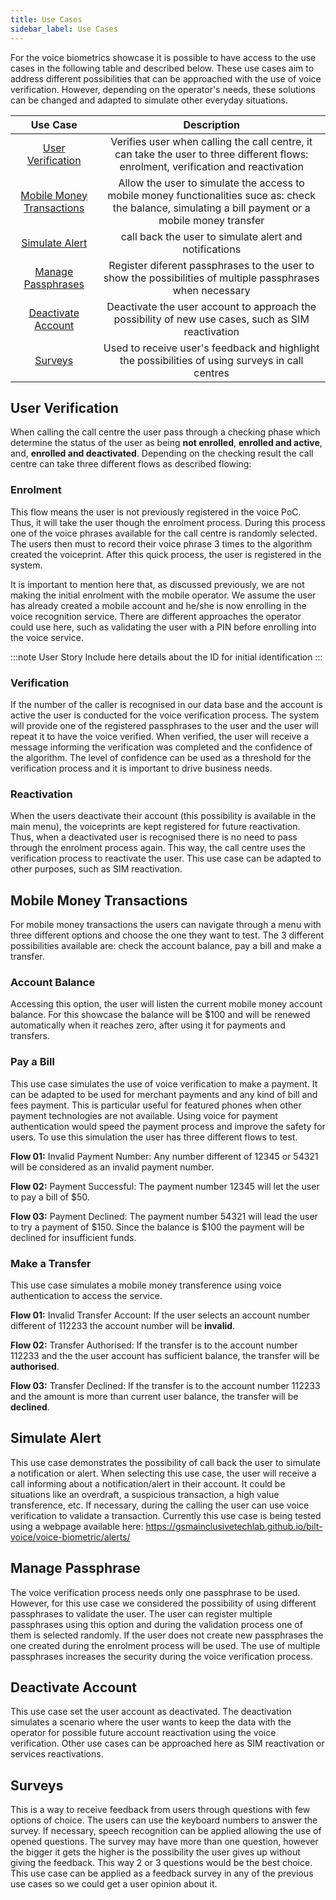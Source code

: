 ```yaml
---
title: Use Cases
sidebar_label: Use Cases
---
```


For the voice biometrics showcase it is possible to have access to the use cases
in the following table and described below. These use cases aim to address
different possibilities that can be approached with the use of voice
verification. However, depending on the operator's needs, these solutions can be
changed and adapted to simulate other everyday situations.

|                        Use Case                         |                                                                      Description                                                                       |
| :-----------------------------------------------------: | :----------------------------------------------------------------------------------------------------------------------------------------------------: |
|         [User Verification](#user-verification)         |          Verifies user when calling the call centre, it can take the user to three different flows: enrolment, verification and reactivation           |
| [Mobile Money Transactions](#mobile-money-transactions) | Allow the user to simulate the access to mobile money functionalities suce as: check the balance, simulating a bill payment or a mobile money transfer |
|            [Simulate Alert](#simulate-alert)            |                                                 call back the user to simulate alert and notifications                                                 |
|        [Manage Passphrases](#manage-passphrase)         |                       Register diferent passphrases to the user to show the possibilities of multiple passphrases when necessary                       |
|        [Deactivate Account](#deactivate-account)        |                           Deactivate the user account to approach the possibility of new use cases, such as SIM reactivation                           |
|                   [Surveys](#surveys)                   |                            Used to receive user's feedback and highlight the possibilities of using surveys in call centres                            |

## User Verification

When calling the call centre the user pass through a checking phase which
determine the status of the user as being **not enrolled**, **enrolled and
active**, and, **enrolled and deactivated**. Depending on the checking result
the call centre can take three different flows as described flowing:

### Enrolment

This flow means the user is not previously registered in the voice PoC. Thus, it
will take the user though the enrolment process. During this process one of the
voice phrases available for the call centre is randomly selected. The users then
must to record their voice phrase 3 times to the algorithm created the
voiceprint. After this quick process, the user is registered in the system.

It is important to mention here that, as discussed previously, we are not making
the initial enrolment with the mobile operator. We assume the user has already
created a mobile account and he/she is now enrolling in the voice recognition
service. There are different approaches the operator could use here, such as
validating the user with a PIN before enrolling into the voice service.

:::note User Story Include here details about the ID for initial identification
:::

### Verification

If the number of the caller is recognised in our data base and the account is
active the user is conducted for the voice verification process. The system will
provide one of the registered passphrases to the user and the user will repeat
it to have the voice verified. When verified, the user will receive a message
informing the verification was completed and the confidence of the algorithm.
The level of confidence can be used as a threshold for the verification process
and it is important to drive business needs.

### Reactivation

When the users deactivate their account (this possibility is available in the
main menu), the voiceprints are kept registered for future reactivation. Thus,
when a deactivated user is recognised there is no need to pass through the
enrolment process again. This way, the call centre uses the verification process
to reactivate the user. This use case can be adapted to other purposes, such as
SIM reactivation.

## Mobile Money Transactions

For mobile money transactions the users can navigate through a menu with three
different options and choose the one they want to test. The 3 different
possibilities available are: check the account balance, pay a bill and make a
transfer.

### Account Balance

Accessing this option, the user will listen the current mobile money account
balance. For this showcase the balance will be \$100 and will be renewed
automatically when it reaches zero, after using it for payments and transfers.

### Pay a Bill

This use case simulates the use of voice verification to make a payment. It can
be adapted to be used for merchant payments and any kind of bill and fees
payment. This is particular useful for featured phones when other payment
technologies are not available. Using voice for payment authentication would
speed the payment process and improve the safety for users. To use this
simulation the user has three different flows to test.

**Flow 01:** Invalid Payment Number: Any number different of 12345 or 54321 will
be considered as an invalid payment number.

**Flow 02:** Payment Successful: The payment number 12345 will let the user to
pay a bill of \$50.

**Flow 03:** Payment Declined: The payment number 54321 will lead the user to
try a payment of $150. Since the balance is $100 the payment will be declined
for insufficient funds.

### Make a Transfer

This use case simulates a mobile money transference using voice authentication
to access the service.

**Flow 01:** Invalid Transfer Account: If the user selects an account number
different of 112233 the account number will be **invalid**.

**Flow 02:** Transfer Authorised: If the transfer is to the account number
112233 and the the user account has sufficient balance, the transfer will be
**authorised**.

**Flow 03:** Transfer Declined: If the transfer is to the account number 112233
and the amount is more than current user balance, the transfer will be
**declined**.

## Simulate Alert

This use case demonstrates the possibility of call back the user to simulate a
notification or alert. When selecting this use case, the user will receive a
call informing about a notification/alert in their account. It could be
situations like an overdraft, a suspicious transaction, a high value
transference, etc. If necessary, during the calling the user can use voice
verification to validate a transaction. Currently this use case is being tested
using a webpage available here:
https://gsmainclusivetechlab.github.io/bilt-voice/voice-biometric/alerts/

## Manage Passphrase

The voice verification process needs only one passphrase to be used. However,
for this use case we considered the possibility of using different passphrases
to validate the user. The user can register multiple passphrases using this
option and during the validation process one of them is selected randomly. If
the user does not create new passphrases the one created during the enrolment
process will be used. The use of multiple passphrases increases the security
during the voice verification process.

## Deactivate Account

This use case set the user account as deactivated. The deactivation simulates a
scenario where the user wants to keep the data with the operator for possible
future account reactivation using the voice verification. Other use cases can be
approached here as SIM reactivation or services reactivations.

## Surveys

This is a way to receive feedback from users through questions with few options
of choice. The users can use the keyboard numbers to answer the survey. If
necessary, speech recognition can be applied allowing the use of opened
questions. The survey may have more than one question, however the bigger it
gets the higher is the possibility the user gives up without giving the
feedback. This way 2 or 3 questions would be the best choice. This use case can
be applied as a feedback survey in any of the previous use cases so we could get
a user opinion about it.
